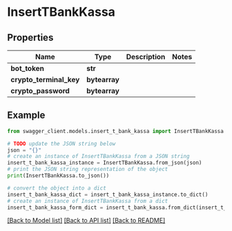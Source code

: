 # InsertTBankKassa


## Properties

Name | Type | Description | Notes
------------ | ------------- | ------------- | -------------
**bot_token** | **str** |  | 
**crypto_terminal_key** | **bytearray** |  | 
**crypto_password** | **bytearray** |  | 

## Example

```python
from swagger_client.models.insert_t_bank_kassa import InsertTBankKassa

# TODO update the JSON string below
json = "{}"
# create an instance of InsertTBankKassa from a JSON string
insert_t_bank_kassa_instance = InsertTBankKassa.from_json(json)
# print the JSON string representation of the object
print(InsertTBankKassa.to_json())

# convert the object into a dict
insert_t_bank_kassa_dict = insert_t_bank_kassa_instance.to_dict()
# create an instance of InsertTBankKassa from a dict
insert_t_bank_kassa_form_dict = insert_t_bank_kassa.from_dict(insert_t_bank_kassa_dict)
```
[[Back to Model list]](../README.md#documentation-for-models) [[Back to API list]](../README.md#documentation-for-api-endpoints) [[Back to README]](../README.md)


